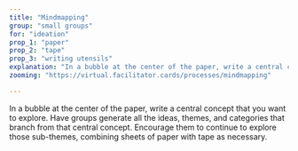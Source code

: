 ```yaml
---
title: "Mindmapping"
group: "small groups"
for: "ideation"
prop_1: "paper"
prop_2: "tape"
prop_3: "writing utensils"
explanation: "In a bubble at the center of the paper, write a central concept that you want to explore. Have groups generate all the ideas, themes, and categories that branch from that central concept. Encourage them to continue to explore those sub-themes, combining sheets of paper with tape as necessary."
zooming: "https://virtual.facilitator.cards/processes/mindmapping"

---
```


In a bubble at the center of the paper, write a central concept that you want to explore. Have groups generate all the ideas, themes, and categories that branch from that central concept. Encourage them to continue to explore those sub-themes, combining sheets of paper with tape as necessary.
